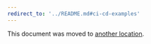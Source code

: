 ```yaml
---
redirect_to: '../README.md#ci-cd-examples'
---
```


This document was moved to [another location](../README.md#ci-cd-examples).

<!-- This redirect file can be deleted after 2021-04-18. -->
<!-- Before deletion, see: https://docs.gitlab.com/ee/development/documentation/#move-or-rename-a-page -->

